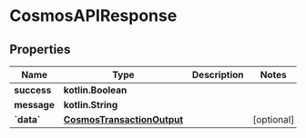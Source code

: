 
# CosmosAPIResponse

## Properties
Name | Type | Description | Notes
------------ | ------------- | ------------- | -------------
**success** | **kotlin.Boolean** |  | 
**message** | **kotlin.String** |  | 
**&#x60;data&#x60;** | [**CosmosTransactionOutput**](CosmosTransactionOutput.md) |  |  [optional]



